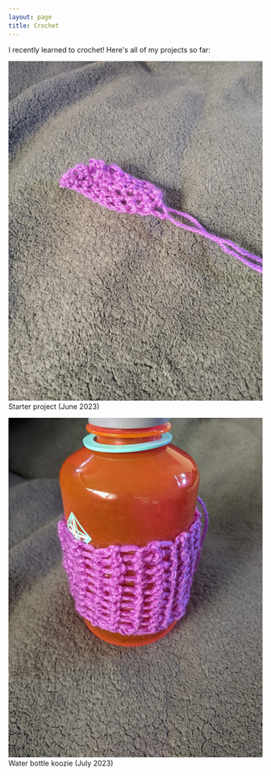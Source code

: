 ```yaml
---
layout: page
title: Crochet
---
```


I recently learned to crochet! Here's all of my projects so far:

![Starter](img/starter.jpg)  
Starter project (June 2023)

![Water bottle koozie](img/koozie.jpg)  
Water bottle koozie (July 2023)

